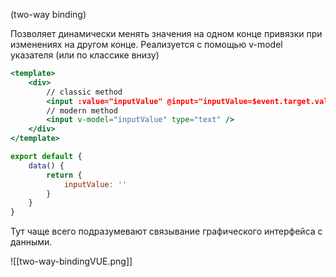 (two-way binding)

Позволяет динамически менять значения на одном конце привязки при изменениях на другом конце. Реализуется с помощью v-model указателя (или по классике внизу)

```jsx
<template>
	<div>
		// classic method
		<input :value="inputValue" @input="inputValue=$event.target.value" type="text" />
		// modern method
		<input v-model="inputValue" type="text" />
	</div>
</template>
```
```js
export default {
	data() {
		return {
			inputValue: ''
		}
	}
}
```

Тут чаще всего подразумевают связывание графического интерфейса с данными.


![[two-way-bindingVUE.png]]
